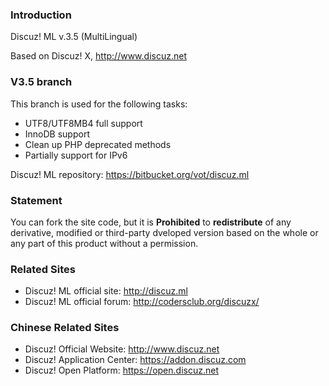 ### **Introduction**

Discuz! ML v.3.5 (MultiLingual)

Based on Discuz! X, http://www.discuz.net

### **V3.5 branch**

This branch is used for the following tasks:

* UTF8/UTF8MB4 full support
* InnoDB support
* Clean up PHP deprecated methods
* Partially support for IPv6

Discuz! ML repository: https://bitbucket.org/vot/discuz.ml

### **Statement**
You can fork the site code, but it is **Prohibited** to **redistribute** of any derivative, modified or third-party dveloped version based on the whole or any part of this product without a permission.

### **Related Sites**
 
- Discuz! ML official site: http://discuz.ml
- Discuz! ML official forum: http://codersclub.org/discuzx/

### **Chinese Related Sites**

- Discuz! Official Website: http://www.discuz.net
- Discuz! Application Center: https://addon.discuz.com
- Discuz! Open Platform: https://open.discuz.net
